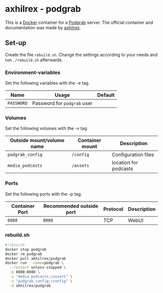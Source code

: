 # axhilrex - podgrab

This is a [Docker](/wiki/docker.md) container for a [Podgrab](../podgrab.md)
server.
The official container and documentation was made by
[axhilrex](https://github.com/akhilrex/podgrab).

## Set-up

Create the file `rebuild.sh`.
Change the settings according to your needs and run `./rebuild.sh` afterwards.

### Environment-variables

Set the following variables with the -e tag.

| Name       | Usage                         | Default |
| ---------- | ----------------------------- | ------- |
| `PASSWORD` | Password for `podgrab` user   |         |

### Volumes

Set the following volumes with the -v tag.

| Outside mount/volume name | Container mount | Description             |
| ------------------------- | --------------- | ----------------------- |
| `podgrab_config`          | `/config`       | Configuration files     |
| `media_podcasts`          | `/assets`       | location for podcasts   |

### Ports

Set the following ports with the -p tag.

| Container Port | Recommended outside port | Protocol | Description |
| -------------- | ------------------------ | -------- | ----------- |
| `8080`         | `8080`                   | TCP      | WebUI       |

### rebuild.sh

```sh
#!/bin/sh
docker stop podgrab
docker rm podgrab
docker pull akhilrex/podgrab
docker run --name=podgrab \
  --restart unless-stopped \
  -p 8000:8080 \
  -v "media_podcasts:/assets" \
  -v "podgrab_config:/config" \
  -d akhilrex/podgrab
```
